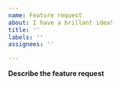 ```yaml
---
name: Feature request
about: I have a brillant idea!
title: ''
labels: ''
assignees: ''

---
```


**Describe the feature request**
